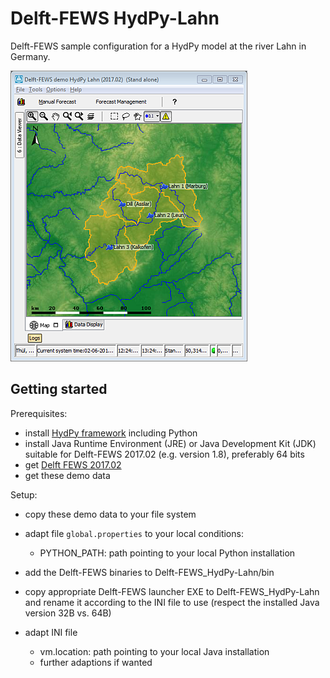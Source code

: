 # Delft-FEWS HydPy-Lahn

Delft-FEWS sample configuration for a HydPy model at the river Lahn in Germany.

![Lahn overview](./_images/01_overview.png)


## Getting started
Prerequisites:
* install [HydPy framework](https://github.com/hydpy-dev/hydpy) including Python
* install Java Runtime Environment (JRE) or Java Development Kit (JDK) suitable for Delft-FEWS 2017.02 (e.g. version 1.8), preferably 64 bits 
* get [Delft FEWS 2017.02](https://oss.deltares.nl/web/delft-fews) 
* get these demo data

Setup:
* copy these demo data to your file system
* adapt file `global.properties` to your local conditions:
  * PYTHON_PATH: path pointing to your local Python installation
* add the Delft-FEWS binaries to Delft-FEWS_HydPy-Lahn/bin
* copy appropriate Delft-FEWS launcher EXE to Delft-FEWS_HydPy-Lahn and rename it according to the INI file to use (respect the installed Java version 32B vs. 64B)

  
* adapt INI file   
  * vm.location: path pointing to your local Java installation
  * further adaptions if wanted